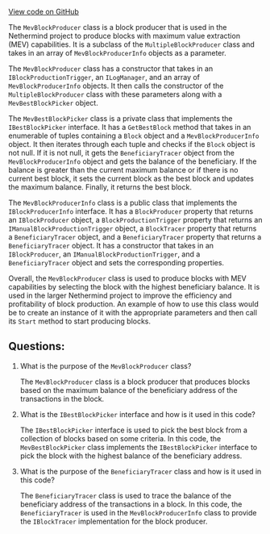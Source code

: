 [View code on GitHub](https://github.com/nethermindeth/nethermind/Nethermind.Mev/MevBlockProducer.cs)

The `MevBlockProducer` class is a block producer that is used in the Nethermind project to produce blocks with maximum value extraction (MEV) capabilities. It is a subclass of the `MultipleBlockProducer` class and takes in an array of `MevBlockProducerInfo` objects as a parameter. 

The `MevBlockProducer` class has a constructor that takes in an `IBlockProductionTrigger`, an `ILogManager`, and an array of `MevBlockProducerInfo` objects. It then calls the constructor of the `MultipleBlockProducer` class with these parameters along with a `MevBestBlockPicker` object. 

The `MevBestBlockPicker` class is a private class that implements the `IBestBlockPicker` interface. It has a `GetBestBlock` method that takes in an enumerable of tuples containing a `Block` object and a `MevBlockProducerInfo` object. It then iterates through each tuple and checks if the `Block` object is not null. If it is not null, it gets the `BeneficiaryTracer` object from the `MevBlockProducerInfo` object and gets the balance of the beneficiary. If the balance is greater than the current maximum balance or if there is no current best block, it sets the current block as the best block and updates the maximum balance. Finally, it returns the best block.

The `MevBlockProducerInfo` class is a public class that implements the `IBlockProducerInfo` interface. It has a `BlockProducer` property that returns an `IBlockProducer` object, a `BlockProductionTrigger` property that returns an `IManualBlockProductionTrigger` object, a `BlockTracer` property that returns a `BeneficiaryTracer` object, and a `BeneficiaryTracer` property that returns a `BeneficiaryTracer` object. It has a constructor that takes in an `IBlockProducer`, an `IManualBlockProductionTrigger`, and a `BeneficiaryTracer` object and sets the corresponding properties.

Overall, the `MevBlockProducer` class is used to produce blocks with MEV capabilities by selecting the block with the highest beneficiary balance. It is used in the larger Nethermind project to improve the efficiency and profitability of block production. An example of how to use this class would be to create an instance of it with the appropriate parameters and then call its `Start` method to start producing blocks.
## Questions: 
 1. What is the purpose of the `MevBlockProducer` class?
    
    The `MevBlockProducer` class is a block producer that produces blocks based on the maximum balance of the beneficiary address of the transactions in the block.

2. What is the `IBestBlockPicker` interface and how is it used in this code?
    
    The `IBestBlockPicker` interface is used to pick the best block from a collection of blocks based on some criteria. In this code, the `MevBestBlockPicker` class implements the `IBestBlockPicker` interface to pick the block with the highest balance of the beneficiary address.

3. What is the purpose of the `BeneficiaryTracer` class and how is it used in this code?
    
    The `BeneficiaryTracer` class is used to trace the balance of the beneficiary address of the transactions in a block. In this code, the `BeneficiaryTracer` is used in the `MevBlockProducerInfo` class to provide the `IBlockTracer` implementation for the block producer.